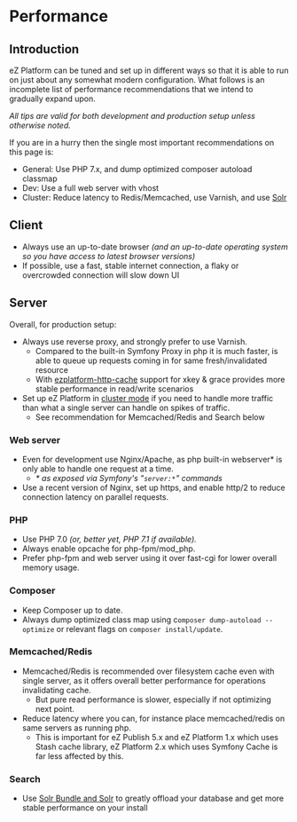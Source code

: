 # Performance 

## Introduction

eZ Platform can be tuned and set up in different ways so that it is able to run on just about any somewhat modern configuration. What follows is an incomplete list of performance recommendations that we intend to gradually expand upon.

*All tips are valid for both development and production setup unless otherwise noted.*

If you are in a hurry then the single most important recommendations on this page is:

- General: Use PHP 7.x, and dump optimized composer autoload classmap
- Dev: Use a full web server with vhost
- Cluster: Reduce latency to Redis/Memcached, use Varnish, and use [Solr](search.md#solr-bundle)

## Client

- Always use an up-to-date browser *(and an up-to-date operating system so you have access to latest browser versions)*
- If possible, use a fast, stable internet connection, a flaky or overcrowded connection will slow down UI

## Server

Overall, for production setup:

- Always use reverse proxy, and strongly prefer to use Varnish.
    - Compared to the built-in Symfony Proxy in php it is much faster, is able to queue up requests coming in for same fresh/invalidated resource
    - With [ezplatform-http-cache](https://github.com/ezsystems/ezplatform-http-cache) support for xkey & grace provides more stable performance in read/write scenarios
- Set up eZ Platform in [cluster mode](clustering.md) if you need to handle more traffic than what a single server can handle on spikes of traffic.
    - See recommendation for Memcached/Redis and Search below

### Web server

- Even for development use Nginx/Apache, as php built-in webserver\* is only able to handle one request at a time.
    - *\* as exposed via Symfony's "`server:*`" commands*
- Use a recent version of Nginx, set up https, and enable http/2 to reduce connection latency on parallel requests.

### PHP

- Use PHP 7.0 *(or, better yet, PHP 7.1 if available).*
- Always enable opcache for php-fpm/mod\_php.
- Prefer php-fpm and web server using it over fast-cgi for lower overall memory usage.

### Composer

- Keep Composer up to date.
- Always dump optimized class map using c`omposer dump-autoload --optimize` or relevant flags on `composer install/update`.

### Memcached/Redis

- Memcached/Redis is recommended over filesystem cache even with single server, as it offers overall better performance for operations invalidating cache.
    - But pure read performance is slower, especially if not optimizing next point.
- Reduce latency where you can, for instance place memcached/redis on same servers as running php.
    - This is important for eZ Publish 5.x and eZ Platform 1.x which uses Stash cache library, eZ Platform 2.x which uses Symfony Cache is far less affected by this.

### Search

- Use [Solr Bundle and Solr](search.md#solr-bundle) to greatly offload your database and get more stable performance on your install
